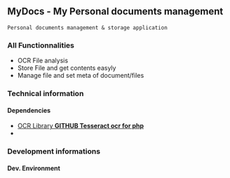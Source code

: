 ## MyDocs - My Personal documents management

```
Personal documents management & storage application
```

### All Functionnalities

- OCR File analysis
- Store File and get contents easyly
- Manage file and set meta of document/files


###  Technical information

#### Dependencies

- [OCR Library **GITHUB Tesseract ocr for php** ](https://github.com/thiagoalessio/tesseract-ocr-for-php)
-

### Development informations

#### Dev. Environment
